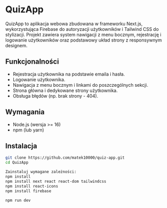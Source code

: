 # QuizApp

QuizApp to aplikacja webowa zbudowana w frameworku Next.js, wykorzystująca Firebase do autoryzacji użytkowników i Tailwind CSS do stylizacji. Projekt zawiera system nawigacji z menu bocznym, rejestrację i logowanie użytkowników oraz podstawowy układ strony z responsywnym designem.

## Funkcjonalności
- Rejestracja użytkownika na podstawie emaila i hasła.
- Logowanie użytkownika.
- Nawigacja z menu bocznym i linkami do poszczególnych sekcji.
- Strona główna i dedykowane strony użytkownika.
- Obsługa błędów (np. brak strony - 404).

## Wymagania
- Node.js (wersja >= 16)
- npm (lub yarn)

## Instalacja
   ```bash
   git clone https://github.com/matek10000/quiz-app.git
   cd QuizApp

   Zainstaluj wymagane zależności:
   npm install
   npm install next react react-dom tailwindcss
   npm install react-icons
   npm install firebase
   
   npm run dev
   ```


